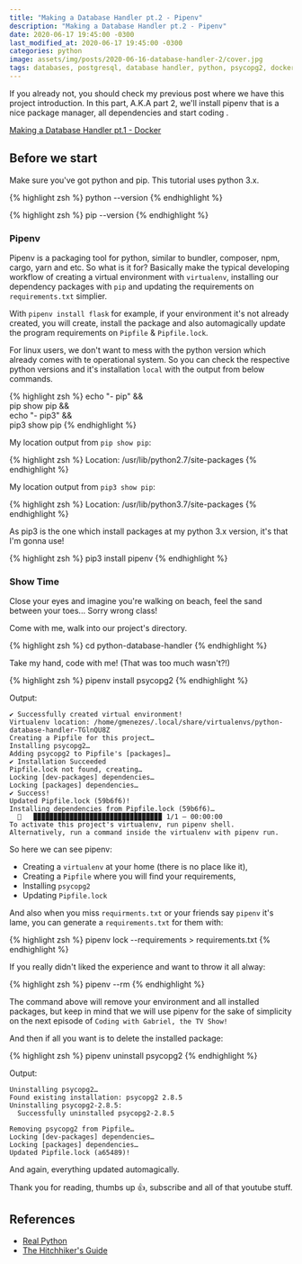 ```yaml
---
title: "Making a Database Handler pt.2 - Pipenv"
description: "Making a Database Handler pt.2 - Pipenv"
date: 2020-06-17 19:45:00 -0300
last_modified_at: 2020-06-17 19:45:00 -0300
categories: python
image: assets/img/posts/2020-06-16-database-handler-2/cover.jpg
tags: databases, postgresql, database handler, python, psycopg2, docker
---
```


If you already not, you should check my previous post where we have this project introduction. In this part, A.K.A part 2, we'll install pipenv that is a nice package manager, all dependencies and start coding   .

[Making a Database Handler pt.1 - Docker](https://dmenezesgabriel.github.io/python/2020/06/11/database-handler-1.html)

## Before we start

Make sure you've got python and pip. This tutorial uses python 3.x.

{% highlight zsh %}
python --version
{% endhighlight %}

{% highlight zsh %}
pip --version
{% endhighlight %}

### Pipenv

Pipenv is a packaging tool for python, similar to bundler, composer, npm, cargo, yarn and etc. So what is it for?
Basically make the typical developing workflow of creating a virtual environment with `virtualenv`, installing our dependency packages with `pip` and updating the requirements on `requirements.txt` simplier.

With `pipenv install flask` for example, if your environment it's not already created, you will create, install the package and also automagically update the program requirements on `Pipfile` & `Pipfile.lock`.

For linux users, we don't want to mess with the python version which already comes with te operational system. So you can check the respective python versions and it's installation `local` with the output from below commands.

{% highlight zsh %}
echo "- pip" &&\
pip show pip &&\
echo "- pip3" &&\
pip3 show pip
{% endhighlight %}

My location output from `pip show pip`:

{% highlight zsh %}
Location: /usr/lib/python2.7/site-packages
{% endhighlight %}

My location output from `pip3 show pip`:

{% highlight zsh %}
Location: /usr/lib/python3.7/site-packages
{% endhighlight %}

As pip3 is the one which install packages at my python 3.x version, it's that I'm gonna use!

{% highlight zsh %}
pip3 install pipenv
{% endhighlight %}

### Show Time

Close your eyes and imagine you're walking on beach, feel the sand between your toes... Sorry wrong class!

Come with me, walk into our project's directory.

{% highlight zsh %}
cd python-database-handler
{% endhighlight %}

Take my hand, code with me! (That was too much wasn't?!)

{% highlight zsh %}
pipenv install psycopg2
{% endhighlight %}

Output:


```
✔ Successfully created virtual environment!
Virtualenv location: /home/gmenezes/.local/share/virtualenvs/python-database-handler-TGlnQU8Z
Creating a Pipfile for this project…
Installing psycopg2…
Adding psycopg2 to Pipfile's [packages]…
✔ Installation Succeeded
Pipfile.lock not found, creating…
Locking [dev-packages] dependencies…
Locking [packages] dependencies…
✔ Success!
Updated Pipfile.lock (59b6f6)!
Installing dependencies from Pipfile.lock (59b6f6)…
  🐍   ▉▉▉▉▉▉▉▉▉▉▉▉▉▉▉▉▉▉▉▉▉▉▉▉▉▉▉▉▉▉▉▉ 1/1 — 00:00:00
To activate this project's virtualenv, run pipenv shell.
Alternatively, run a command inside the virtualenv with pipenv run.
```


So here we can see pipenv:
- Creating a `virtualenv` at your home (there is no place like it),
- Creating a `Pipfile` where you will find your requirements,
- Installing `psycopg2`
- Updating `Pipfile.lock`

And also when you miss `requirments.txt` or your friends say `pipenv` it's lame, you can generate a `requirements.txt` for them with:

{% highlight zsh %}
pipenv lock --requirements > requirements.txt
{% endhighlight %}

If you really didn't liked the experience and want to throw it all alway:

{% highlight zsh %}
pipenv --rm
{% endhighlight %}

The command above will remove your environment and all installed packages, but keep in mind that we will use pipenv for the sake of simplicity on the next episode of `Coding with Gabriel, the TV Show!`

And then if all you want is to delete the installed package:

{% highlight zsh %}
pipenv uninstall psycopg2
{% endhighlight %}

Output:

```
Uninstalling psycopg2…
Found existing installation: psycopg2 2.8.5
Uninstalling psycopg2-2.8.5:
  Successfully uninstalled psycopg2-2.8.5

Removing psycopg2 from Pipfile…
Locking [dev-packages] dependencies…
Locking [packages] dependencies…
Updated Pipfile.lock (a65489)!
```

And again, everything updated automagically.

Thank you for reading, thumbs up :+1:, subscribe and all of that youtube stuff.

## References
- [Real Python](https://realpython.com/pipenv-guide/#pipenv-introduction)
- [The Hitchhiker's Guide](https://docs.python-guide.org/)